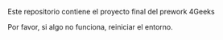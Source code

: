 Este repositorio contiene el proyecto final del prework 4Geeks

Por favor, si algo no funciona, reiniciar el entorno.
